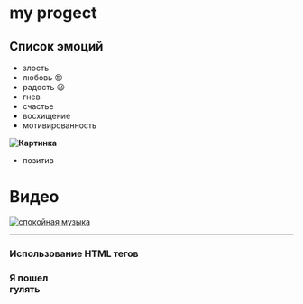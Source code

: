 # my progect
## Список эмоций
* злость
* любовь :heart_eyes:
* радость :smiley:
* гнев
* счастье 
* восхищение
* мотивированность

**![Картинка](https://beautifoto.ru/wp-content/uploads/2019/07/5-7.jpg)**
* позитив


# Видео
[![спокойная музыка](https://avatars.mds.yandex.net/i?id=3e6ea42fd5a392571689b5b8c8ab6df1-5810594-images-thumbs&n=13)](https://yandex.ru/video/preview/6455228766204046099)

-----
### Использование HTML тегов
### **Я пошел <br> гулять**


